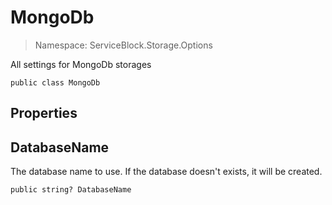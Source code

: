 MongoDb
======
> Namespace: ServiceBlock.Storage.Options

All settings for MongoDb storages

```
public class MongoDb
```

## Properties

DatabaseName
------
The database name to use. If the database doesn't exists, it will be created.

```
public string? DatabaseName
```


